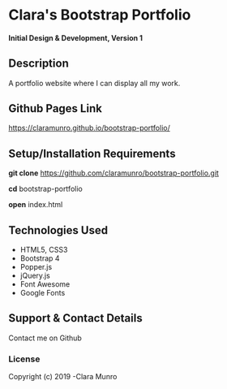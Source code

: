 # Clara's Bootstrap Portfolio

#### Initial Design & Development, Version 1

## Description

A portfolio website where I can display all my work.

## Github Pages Link

https://claramunro.github.io/bootstrap-portfolio/

## Setup/Installation Requirements

**git clone** https://github.com/claramunro/bootstrap-portfolio.git

**cd** bootstrap-portfolio

**open** index.html

## Technologies Used

* HTML5, CSS3
* Bootstrap 4
* Popper.js
* jQuery.js
* Font Awesome
* Google Fonts


## Support & Contact Details

Contact me on Github

### License

Copyright (c) 2019 -Clara Munro
